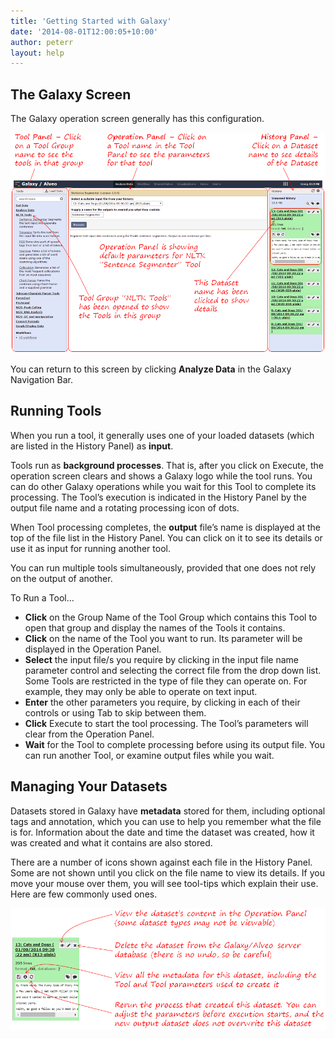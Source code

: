 ```yaml
---
title: 'Getting Started with Galaxy'
date: '2014-08-01T12:00:05+10:00'
author: peterr
layout: help
---
```


## **The Galaxy Screen**

The Galaxy operation screen generally has this configuration.

![GalaxyScreen](/assets/files/2014/08/GalaxyScreen.png)

You can return to this screen by clicking **Analyze Data** in the Galaxy Navigation Bar.

## **Running Tools**

When you run a tool, it generally uses one of your loaded datasets (which are listed in the History Panel) as **input**.

Tools run as **background processes**. That is, after you click on Execute, the operation screen clears and shows a Galaxy logo while the tool runs. You can do other Galaxy operations while you wait for this Tool to complete its processing. The Tool’s execution is indicated in the History Panel by the output file name and a rotating processing icon of dots.

When Tool processing completes, the **output** file’s name is displayed at the top of the file list in the History Panel. You can click on it to see its details or use it as input for running another tool.

You can run multiple tools simultaneously, provided that one does not rely on the output of another.

To Run a Tool…

- **Click** on the Group Name of the Tool Group which contains this Tool to open that group and display the names of the Tools it contains.
- **Click** on the name of the Tool you want to run. Its parameter will be displayed in the Operation Panel.
- **Select** the input file/s you require by clicking in the input file name parameter control and selecting the correct file from the drop down list. Some Tools are restricted in the type of file they can operate on. For example, they may only be able to operate on text input.
- **Enter** the other parameters you require, by clicking in each of their controls or using Tab to skip between them.
- **Click** Execute to start the tool processing. The Tool’s parameters will clear from the Operation Panel.
- **Wait** for the Tool to complete processing before using its output file. You can run another Tool, or examine output files while you wait.



## **Managing Your Datasets**

Datasets stored in Galaxy have **metadata** stored for them, including optional tags and annotation, which you can use to help you remember what the file is for. Information about the date and time the dataset was created, how it was created and what it contains are also stored.

There are a number of icons shown against each file in the History Panel. Some are not shown until you click on the file name to view its details. If you move your mouse over them, you will see tool-tips which explain their use. Here are few commonly used ones.

![GalaxyFileIcons](/assets/files/2014/08/GalaxyFileIcons.png)
